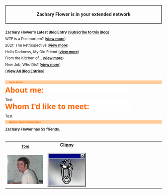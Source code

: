 <!-- I am in your extended network! -->
<table border=1 cellspacing=0 cellpadding=0>
  <tr>
    <td>
      <div align=center>
        <img width="850" height="1" /><br />
        <strong>Zachary Flower is in your extended network</strong><br />
        <img width="850" height="1" />
      </div>
    </td>
  </tr>
</table>

<sub>
  <strong>Zachary Flower's Latest Blog Entry</strong> [<strong><a href="https://flower.codes">Subscribe to this Blog</a></strong>]
</sub>
<br />
<sub>
  WTF is a Postmortem?  (<strong><a href="https://flower.codes/2022/01/05/wtf-is-a-postmortem.html">view more</a></strong>)
</sub>
<br />
<sub>
  2021: The Retrospective  (<strong><a href="https://flower.codes/2022/01/04/2021-retrospective.html">view more</a></strong>)
</sub>
<br />
<sub>
  Hello Darkness, My Old Friend  (<strong><a href="https://flower.codes/2021/11/14/dark-mode.html">view more</a></strong>)
</sub>
<br />
<sub>
  From the Kitchen of...  (<strong><a href="https://flower.codes/2021/10/15/from-the-kitchen-of.html">view more</a></strong>)
</sub>
<br />
<sub>
  New Job, Who Dis?  (<strong><a href="https://flower.codes/2021/08/12/new-job-who-dis.html">view more</a></strong>)
</sub>
<br />
<sub>
  [<strong><a href="https://flower.codes">View All Blog Entries</a></strong>]
</sub>
<br /><br />

<sub>
<img src='assets/header-blurbs.svg' />
</sub>
<br />
<sub>
<img src='assets/subhead-about.svg' />
</sub>
<br />
<sub>
Test
</sub>
<br />
<sub>
<img src='assets/subhead-whom.svg' />
</sub>
<br />
<sub>
Test
</sub>
<br />
<sub>
<img src='assets/header-friends.svg' />
</sub>
<br />
<sub>
<strong>Zachary Flower has 53 friends.</strong>
</sub>
<br />
<br />
<table border=0 cellspacing=0 cellpadding=0>
<tr>
<td>
<sub>
<div align="center"><strong><a href="https://github.com/zachflower">Tom</a></strong></div>
<br />
<img src="assets/tom.jpg" width="190" />
</sub>
</td>
<td>
<div align="center"><strong><a href="https://github.com/zachflower">Clippy</a></strong></div>
<br />
<img src="assets/clippy.gif" width="190" />
</td>
<td>
  <img width="190" height="1" />
</td>
<td>
  <img width="190" height="1" />
</td>
</tr>
</table>

